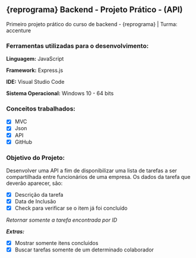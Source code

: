 ## {reprograma} Backend - Projeto Prático - (API)
Primeiro projeto prático do curso de backend - {reprograma} | Turma: accenture

### Ferramentas utilizadas para o desenvolvimento:

**Linguagem:** JavaScript

**Framework:** Express.js

**IDE:** Visual Studio Code

**Sistema Operacional:** Windows 10 - 64 bits

### Conceitos trabalhados:

- [x] MVC
- [x] Json
- [x] API
- [x] GitHub

### Objetivo do Projeto:

Desenvolver uma API a fim de disponibilizar uma lista de tarefas a ser compartilhada entre funcionários de uma empresa. Os dados da tarefa que deverão aparecer, são:

- [x] Descrição da tarefa
- [x] Data de Inclusão
- [x] Check para verificar se o item já foi concluído

_Retornar somente a tarefa encontrada por ID_

**_Extras:_**
- [x] Mostrar somente itens concluidos
- [x] Buscar tarefas somente de um determinado colaborador
